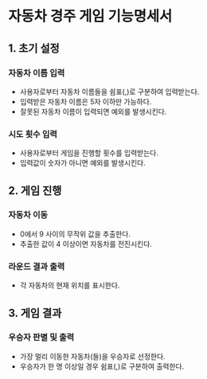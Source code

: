 # 자동차 경주 게임 기능명세서

## 1. 초기 설정

### 자동차 이름 입력

- 사용자로부터 자동차 이름들을 쉼표(,)로 구분하여 입력받는다.
- 입력받은 자동차 이름은 5자 이하만 가능하다.
- 잘못된 자동차 이름이 입력되면 예외를 발생시킨다.

### 시도 횟수 입력

- 사용자로부터 게임을 진행할 횟수를 입력받는다.
- 입력값이 숫자가 아니면 예외를 발생시킨다.

## 2. 게임 진행

### 자동차 이동

- 0에서 9 사이의 무작위 값을 추출한다.
- 추출한 값이 4 이상이면 자동차를 전진시킨다.

### 라운드 결과 출력

- 각 자동차의 현재 위치를 표시한다.

## 3. 게임 결과

### 우승자 판별 및 출력

- 가장 멀리 이동한 자동차(들)을 우승자로 선정한다.
- 우승자가 한 명 이상일 경우 쉼표(,)로 구분하여 출력한다.
